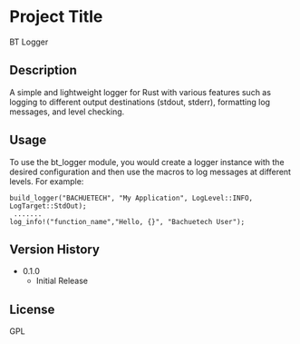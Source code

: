 # Project Title
BT Logger

## Description
A simple and lightweight logger for Rust with various features such as logging to different output destinations (stdout, stderr), formatting log messages, and level checking.

## Usage
To use the bt_logger module, you would create a logger instance with the desired configuration and then use the macros to log messages at different levels. For example:
```
build_logger("BACHUETECH", "My Application", LogLevel::INFO, LogTarget::StdOut);
 .......
log_info!("function_name","Hello, {}", "Bachuetech User");
```

## Version History
* 0.1.0
    * Initial Release

## License
GPL
